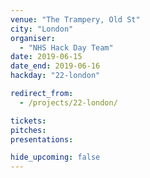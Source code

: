 ```yaml
---
venue: "The Trampery, Old St"
city: "London"
organiser:
  - "NHS Hack Day Team"
date: 2019-06-15
date_end: 2019-06-16
hackday: "22-london"

redirect_from:
  - /projects/22-london/

tickets: 
pitches: 
presentations: 

hide_upcoming: false
---
```

